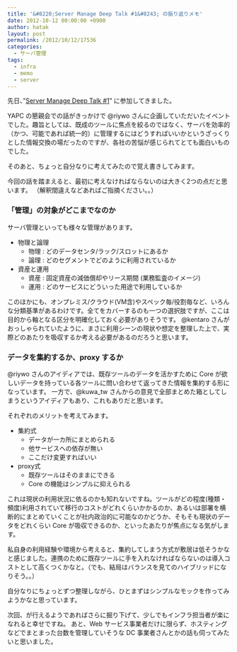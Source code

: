 ```yaml
---
title: '&#8220;Server Manage Deep Talk #1&#8243; の振り返りメモ'
date: 2012-10-12 00:00:00 +0900
author: hatak
layout: post
permalink: /2012/10/12/17536
categories:
  - サーバ管理
tags:
  - infra
  - memo
  - server
---
```


先日、&#8221;[Server Manage Deep Talk #1][1]&#8221; に参加してきました。

YAPC の懇親会での話がきっかけで @riywo さんに企画していただいたイベントでした。趣旨としては、既成のツールに焦点を絞るのではなく、サーバを効率的（かつ、可能であれば統一的）に管理するにはどうすればいいかというざっくりとした情報交換の場だったのですが、各社の苦悩が感じられてとても面白いものでした。

そのあと、ちょっと自分なりに考えてみたので覚え書きしてみます。

<!--more-->

今回の話を踏まえると、最初に考えなければならないのは大きく2つの点だと思います。 （解釈間違えなどあればご指摘ください。。）

### 「管理」の対象がどこまでなのか

サーバ管理といっても様々な管理があります。

* 物理と論理
    * 物理 : どのデータセンタ/ラック/スロットにあるか
    * 論理 : どのセグメントでどのように利用されているか
* 資産と運用
    * 資産 : 固定資産の減価償却やリース期間 (業務監査のイメージ)
    * 運用 : どのサービスにどういった用途で利用しているか

このほかにも、オンプレミス/クラウド(VM含)やスペック毎/役割毎など、いろんな分類基準があるわけです。全てをカバーするのも一つの選択肢ですが、ここは目的から軸となる区分を明確化しておく必要がありそうです。 @kentaro さんがおっしゃられていたように、まさに利用シーンの現状や想定を整理した上で、実際どのあたりを吸収するか考える必要があるのだろうと思います。

### データを集約するか、proxy するか

@riywo さんのアイディアでは、既存ツールのデータを活かすために Core が欲しいデータを持っている各ツールに問い合わせて返ってきた情報を集約する形になっています。 一方で、@kuwa_tw さんからの意見で全部まとめた箱としてしまうというアイディアもあり、これもありだと思います。

それぞれのメリットを考えてみます。

* 集約式
    * データが一カ所にまとめられる
    * 他サービスへの依存が無い
    * ここだけ変更すればいい
* proxy式
    * 既存ツールはそのままにできる
    * Core の機能はシンプルに抑えられる

これは現状の利用状況に依るのかも知れないですね。ツールがどの程度(種類・頻度)利用されていて移行のコストがどれくらいかかるのか、あるいは部署を横断的にまとめていくことが社内政治的に可能なのかどうか、そもそも現状のデータをどれくらい Core が吸収できるのか、といったあたりが焦点になる気がします。

私自身の利用経験や環境から考えると、集約してしまう方式が敷居は低そうかなと感じました。連携のために既存ツールに手を入れなければならないのは導入コストとして高くつくかなと。（でも、結局はバランスを見てのハイブリッドになりそう。。）

自分なりにちょっとずつ整理しながら、ひとまずはシンプルなモックを作ってみようかなと思っています。

次回、が行えるようであればさらに掘り下げて、少しでもインフラ担当者が楽になれると幸せですね。 あと、Web サービス事業者だけに限らず、ホスティングなどでまとまった台数を管理していそうな DC 事業者さんとかの話も伺ってみたいと思いました。

 [1]: https://www.facebook.com/events/346462502114960/
